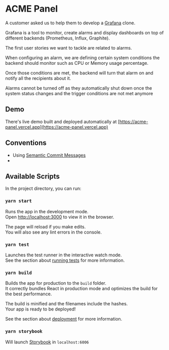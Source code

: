 # ACME Panel

A customer asked us to help them to develop a [Grafana](https://grafana.com) clone. 

Grafana is a tool to monitor, create alarms and display dashboards on top of different backends (Prometheus, Influx, Graphite). 

The first user stories we want to tackle are related to alarms.

When configuring an alarm, we are defining certain system conditions the backend should monitor such as CPU or Memory usage percentage.

Once those conditions are met, the backend will turn that alarm on and notify all the recipients about it.

Alarms cannot be turned off as they automatically shut down once the system status changes and the trigger conditions are not met anymore

## Demo

There's live demo built and deployed automatically at [https://acme-panel.vercel.app](https://acme-panel.vercel.app)

## Conventions

* Using [Semantic Commit Messages](https://www.conventionalcommits.org/en/v1.0.0/)
* 

## Available Scripts

In the project directory, you can run:

### `yarn start`

Runs the app in the development mode.\
Open [http://localhost:3000](http://localhost:3000) to view it in the browser.

The page will reload if you make edits.\
You will also see any lint errors in the console.

### `yarn test`

Launches the test runner in the interactive watch mode.\
See the section about [running tests](https://facebook.github.io/create-react-app/docs/running-tests) for more information.

### `yarn build`

Builds the app for production to the `build` folder.\
It correctly bundles React in production mode and optimizes the build for the best performance.

The build is minified and the filenames include the hashes.\
Your app is ready to be deployed!

See the section about [deployment](https://facebook.github.io/create-react-app/docs/deployment) for more information.

### `yarn storybook`

Will launch [Storybook](https://storybook.js.org/) in `localhost:6006`
 
